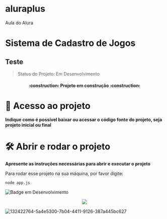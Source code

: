 # aluraplus
Aula do Alura

# Sistema de Cadastro de Jogos
<h2>Teste</h2> 

> Status do Projeto: Em Desenvolvimento

<h4 align="center"> 
    :construction:  Projeto em construção  :construction:
</h4>


# 📁 Acesso ao projeto

**Indique como é possível baixar ou acessar o código fonte do projeto, seja projeto inicial ou final**

# 🛠️ Abrir e rodar o projeto

**Apresente as instruções necessárias para abrir e executar o projeto**


Para rodar esse projeto na sua máquina, por favor digite:
```
node app.js
```
![Badge em Desenvolvimento](http://img.shields.io/static/v1?label=STATUS&message=EM%20DESENVOLVIMENTO&color=GREEN&style=for-the-badge)

<p align="center">
<img loading="lazy" src="http://img.shields.io/static/v1?label=SITUACAO&message=AINDA%20EM%20DESENVOLVIMENTO&color=GREEN&style=for-the-badge"/>
</p>

![132422764-5a4e5300-7b04-4411-9126-387a445bc627](https://github.com/githubasmmarques/sistema-de-cadastro/assets/140653793/8acb0c9c-09c6-4392-bd44-8ce61bb96c1a)
